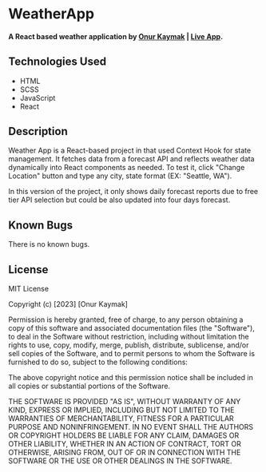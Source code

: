# WeatherApp

#### A React based weather application by [Onur Kaymak](https://onurkaymak.com) | [Live App](https://weatherapp-34f9f.web.app/).

## Technologies Used

- HTML
- SCSS
- JavaScript
- React

## Description

Weather App is a React-based project in that used Context Hook for state management. It fetches data from a forecast API and reflects weather data dynamically into React components as needed. To test it, click "Change Location" button and type any city, state format (EX: "Seattle, WA").

In this version of the project, it only shows daily forecast reports due to free tier API selection but could be also updated into four days forecast.

## Known Bugs

There is no known bugs.

## License

MIT License

Copyright (c) [2023] [Onur Kaymak]

Permission is hereby granted, free of charge, to any person obtaining a copy
of this software and associated documentation files (the "Software"), to deal
in the Software without restriction, including without limitation the rights
to use, copy, modify, merge, publish, distribute, sublicense, and/or sell
copies of the Software, and to permit persons to whom the Software is
furnished to do so, subject to the following conditions:

The above copyright notice and this permission notice shall be included in all
copies or substantial portions of the Software.

THE SOFTWARE IS PROVIDED "AS IS", WITHOUT WARRANTY OF ANY KIND, EXPRESS OR
IMPLIED, INCLUDING BUT NOT LIMITED TO THE WARRANTIES OF MERCHANTABILITY,
FITNESS FOR A PARTICULAR PURPOSE AND NONINFRINGEMENT. IN NO EVENT SHALL THE
AUTHORS OR COPYRIGHT HOLDERS BE LIABLE FOR ANY CLAIM, DAMAGES OR OTHER
LIABILITY, WHETHER IN AN ACTION OF CONTRACT, TORT OR OTHERWISE, ARISING FROM,
OUT OF OR IN CONNECTION WITH THE SOFTWARE OR THE USE OR OTHER DEALINGS IN THE
SOFTWARE.